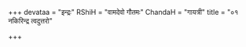 +++
devataa = "इन्द्रः"
RShiH = "वामदेवो गौतमः"
ChandaH = "गायत्री"
title = "०१ नकिरिन्द्र त्वदुत्तरो"

+++
